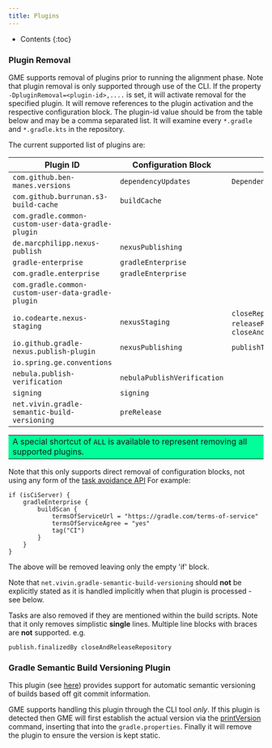 ```yaml
---
title: Plugins
---
```


* Contents
{:toc}

### Plugin Removal

GME supports removal of plugins prior to running the alignment phase. Note that plugin removal is
only supported through use of the CLI. If the property `-DpluginRemoval=<plugin-id>,....` is set, it
will activate removal for the specified plugin. It will remove references to the plugin activation
and the respective configuration block. The plugin-id value should be from the table below and may be
a comma separated list. It will examine every `*.gradle` and `*.gradle.kts` in the repository.

The current supported list of plugins are:

| Plugin ID                                           | Configuration Block         | Tasks                                                               |
|-----------------------------------------------------|-----------------------------|---------------------------------------------------------------------|
| `com.github.ben-manes.versions`                     | `dependencyUpdates`         | `DependencyUpdatesTask`                                             |
| `com.github.burrunan.s3-build-cache`                | `buildCache`                |                                                                     |
| `com.gradle.common-custom-user-data-gradle-plugin`  |                             |                                                                     |
| `de.marcphilipp.nexus-publish`                      | `nexusPublishing`           |                                                                     |
| `gradle-enterprise`                                 | `gradleEnterprise`          |                                                                     |
| `com.gradle.enterprise`                             | `gradleEnterprise`          |                                                                     |
| `com.gradle.common-custom-user-data-gradle-plugin`  |                             |                                                                     |
| `io.codearte.nexus-staging`                         | `nexusStaging`              | `closeRepository`, `releaseRepository`, `closeAndReleaseRepository` |
| `io.github.gradle-nexus.publish-plugin`             | `nexusPublishing`           | `publishToSonatype`                                                 |
| `io.spring.ge.conventions`                          |                             |                                                                     |
| `nebula.publish-verification`                       | `nebulaPublishVerification` |                                                                     |
| `signing`                                           | `signing`                   |                                                                     |
| `net.vivin.gradle-semantic-build-versioning`        | `preRelease`                |                                                                     |

<table bgcolor="#00ff99">
<tr>
<td>
    A special shortcut of <code>ALL</code> is available to represent removing all supported plugins.
</td>
</tr>
</table>


Note that this only supports direct removal of configuration blocks, not using any form of the [task
avoidance API](https://docs.gradle.org/current/userguide/task_configuration_avoidance.html) For example:

```
if (isCiServer) {
    gradleEnterprise {
        buildScan {
            termsOfServiceUrl = "https://gradle.com/terms-of-service"
            termsOfServiceAgree = "yes"
            tag("CI")
        }
    }
}
```

The above will be removed leaving only the empty 'if' block.

Note that `net.vivin.gradle-semantic-build-versioning` should **not** be explicitly stated as it is handled
implicitly when that plugin is processed - see below.

Tasks are also removed if they are mentioned within the build scripts. Note that it only removes simplistic
**single** lines. Multiple line blocks with braces are **not** supported. e.g.
```
publish.finalizedBy closeAndReleaseRepository
```

### Gradle Semantic Build Versioning Plugin

This plugin (see [here](https://github.com/vivin/gradle-semantic-build-versioning)) provides support for
automatic semantic versioning of builds based off git commit information.

GME supports handling this plugin through the CLI tool *only*. If this plugin is detected then GME will first
establish the actual version via the [printVersion](https://github.com/vivin/gradle-semantic-build-versioning#printversion)
command, inserting that into the `gradle.properties`. Finally it will remove the plugin to ensure the version
is kept static.
